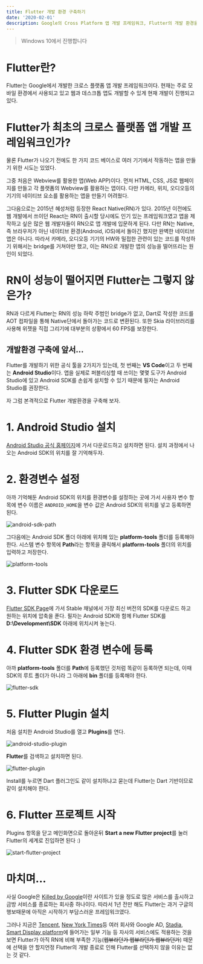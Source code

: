 ```yaml
---
title: Flutter 개발 환경 구축하기
date: '2020-02-01'
description: Google의 Cross Platform 앱 개발 프레임워크, Flutter의 개발 환경을 구축해봅니다
---
```

> Windows 10에서 진행합니다

# Flutter란?
Flutter는 Google에서 개발한 크로스 플랫폼 앱 개발 프레임워크이다. 현재는 주로 모바일 환경에서 사용되고 있고 웹과 데스크톱 앱도 개발할 수 있게 현재 개발이 진행되고 있다.

# Flutter가 최초의 크로스 플랫폼 앱 개발 프레임워크인가?
물론 Flutter가 나오기 전에도 한 가지 코드 베이스로 여러 기기에서 작동하는 앱을 만들기 위한 시도는 있었다.

그중 처음은 Webview를 활용한 앱(Web APP)이다. 먼저 HTML, CSS, JS로 웹페이지를 만들고 각 플랫폼의 Webview를 활용하는 앱이다. 다만 카메라, 위치, 오디오등의 기기의 네이티브 요소를 활용하는 앱을 만들기 어려웠다.

그다음으로는 2015년 혜성처럼 등장한 React Native(RN)가 있다. 2015년 이전에도 웹 개발에서 쓰이던 React는 RN이 출시할 당시에도 인기 있는 프레임워크였고 앱을 제작하고 싶은 많은 웹 개발자들이 RN으로 앱 개발에 입문하게 된다.
다만 RN는 Native, 즉 브라우저가 아닌 네이티브 환경(Android, iOS)에서 돌아긴 했지만 완벽한 네이티브 앱은 아니다. 따라서 카메라, 오디오등 기기의 HW와 밀접한 관련이 있는 코드를 작성하기 위해서는 bridge를 거쳐야만 했고, 이는 RN으로 개발한 앱의 성능을 떨어뜨리는 원인이 되었다.

# RN이 성능이 떨어지면 Flutter는 그렇지 않은가?
RN과 다르게 Flutter는 RN의 성능 하락 주범인 bridge가 없고, Dart로 작성한 코드를 AOT 컴파일을 통해 Native단에서 돌아가는 코드로 변환된다. 또한 Skia 라이브러리를 사용해 위젯을 직접 그리기에 대부분의 상황에서 60 FPS를 보장한다.

## 개발환경 구축에 앞서...

Flutter를 개발하기 위한 공식 툴을 2가지가 있는데, 첫 번째는 **VS Code**이고 두 번째는 **Android Studio**이다. 앱을 실제로 퍼블리싱할 때 쓰이는 몇몇 도구가 Android Studio에 있고 Android SDK를 손쉽게 설치할 수 있기 때문에 필자는 Android Studio를 권장한다.

자 그럼 본격적으로 Flutter 개발환경을 구축해 보자.

# 1. Android Studio 설치
[Android Studio 공식 홈페이지](https://developer.android.com/studio)에 가서 다운로드하고 설치하면 된다. 설치 과정에서 나오는 Android SDK의 위치를 잘 기억해두자.

# 2. 환경변수 설정
아까 기억해둔 Android SDK의 위치를 환경변수를 설정하는 곳에 가서 사용자 변수 항목에 변수 이름은 `ANDROID_HOME`을 변수 값은 Android SDK의 위치를 넣고 등록하면 된다.

![android-sdk-path](./android-sdk-path.PNG)

그다음에는 Android SDK 폴더 아래에 위치해 있는 **platform-tools** 폴더를 등록해야 한다.
시스템 변수 항목에 **Path**라는 항목을 클릭해서 **platform-tools** 폴더의 위치를 입력하고 저장한다.

![platform-tools](./platform-tools.PNG)


# 3. Flutter SDK 다운로드
[Flutter SDK Page](https://flutter.dev/docs/development/tools/sdk/releases?tab=windows)에 가서 Stable 채널에서 가장 최신 버전의 SDK를 다운로드 하고 원하는 위치에 압축을 푼다.
필자는 Android SDK와 함께 Flutter SDK를 **D:\Development\SDK** 아래에 위치시켜 놓는다.

# 4. Flutter SDK 환경 변수에 등록
아까 **platform-tools** 폴더를 **Path**에 등록했던 것처럼 똑같이 등록하면 되는데, 이때 SDK의 루트 폴더가 아니라 그 아래에 **bin** 폴더를 등록해야 한다.

![flutter-sdk](./flutter-sdk.PNG)

# 5. Flutter Plugin 설치
처음 설치한 Android Studio를 열고 **Plugins**를 연다.

![android-studio-plugin](./android-studio-plugin.PNG)

**Flutter**를 검색하고 설치하면 된다.

![flutter-plugin](./flutter-plugin.PNG)

Install를 누르면 Dart 플러그인도 같이 설치하냐고 묻는데 Flutter는 Dart 기반이므로 같이 설치해야 한다.

# 6. Flutter 프로젝트 시작
Plugins 항목을 닫고 메인화면으로 돌아온뒤 **Start a new Flutter project**를 눌러 Flutter의 세계로 진입하면 된다 :)

![start-flutter-project](./start-flutter-project.PNG)

# 마치며...

사실 Google은 [Killed by Google](https://killedbygoogle.com/)이란 사이트가 있을 정도로 많은 서비스를 출시하고 금방 서비스를 종료하는 회사중 하나이다. 따라서 1년 전만 해도 Flutter는 과거 구글의 행보때문에 아직은 시작하기 부담스러운 프레임워크였다.  

그러나 지금은 [Tencent](https://youtu.be/DVGIBU109nI), [New York Times](https://www.nytimes.com/games/prototype/kenken#/)등 여러 회사와 Google AD, [Stadia](https://9to5google.com/2019/11/08/google-stadia-app-play-store-download/), [Smart Display platform](https://developers.googleblog.com/2019/05/Flutter-io19.html)에 들어가는 일부 기능 등 자사의 서비스에도 적용하는 것을 보면 Flutter가 아직 RN에 비해 부족한 기능(~~웹뷰라던가 웹뷰라던가 웹뷰라던가~~) 때문에 선택을 안 할지언정 Flutter의 개발 종료로 인해 Flutter를 선택하지 않을 이유는 없는 것 같다.

